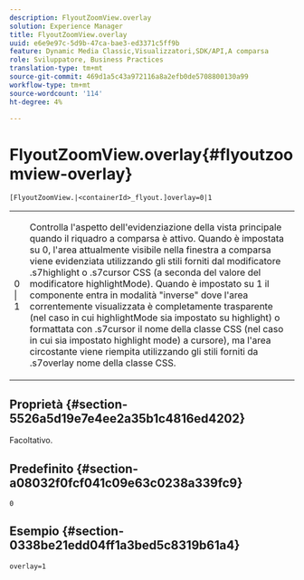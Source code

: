 ```yaml
---
description: FlyoutZoomView.overlay
solution: Experience Manager
title: FlyoutZoomView.overlay
uuid: e6e9e97c-5d9b-47ca-bae3-ed3371c5ff9b
feature: Dynamic Media Classic,Visualizzatori,SDK/API,A comparsa
role: Sviluppatore, Business Practices
translation-type: tm+mt
source-git-commit: 469d1a5c43a972116a8a2efb0de5708800130a99
workflow-type: tm+mt
source-wordcount: '114'
ht-degree: 4%

---
```



# FlyoutZoomView.overlay{#flyoutzoomview-overlay}

`[FlyoutZoomView.|<containerId>_flyout.]overlay=0|1`

<table id="table_D052090D052D4273B37872C0C7E09E4B"> 
 <tbody> 
  <tr> 
   <td colname="col1"> <p><span class="codeph"> 0 | 1</span> </p> </td> 
   <td colname="col2"> <p> Controlla l'aspetto dell'evidenziazione della vista principale quando il riquadro a comparsa è attivo. Quando è impostata su <span class="codeph"> 0</span>, l'area attualmente visibile nella finestra a comparsa viene evidenziata utilizzando gli stili forniti dal modificatore <span class="codeph"> .s7highlight</span> o <span class="codeph"> .s7cursor</span> CSS (a seconda del valore del modificatore <span class="codeph"> highlightMode</span>). Quando è impostato su <span class="codeph"> 1</span> il componente entra in modalità "inverse" dove l'area correntemente visualizzata è completamente trasparente (nel caso in cui <span class="codeph"> highlightMode</span> sia impostato su <span class="codeph"> highlight</span>) o formattata con <span class="codeph"> .s7cursor</span> il nome della classe CSS (nel caso in cui sia impostato <span class="codeph"> highlight mode</span>) a <span class="codeph"> cursore</span>), ma l'area circostante viene riempita utilizzando gli stili forniti da <span class="codeph"> .s7overlay</span> nome della classe CSS. </p> </td> 
  </tr> 
 </tbody> 
</table>

## Proprietà {#section-5526a5d19e7e4ee2a35b1c4816ed4202}

Facoltativo.

## Predefinito {#section-a08032f0fcf041c09e63c0238a339fc9}

`0`

## Esempio {#section-0338be21edd04ff1a3bed5c8319b61a4}

`overlay=1`

